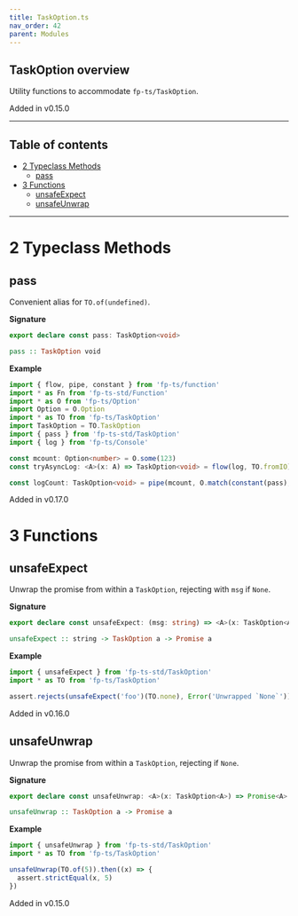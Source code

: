 ```yaml
---
title: TaskOption.ts
nav_order: 42
parent: Modules
---
```


## TaskOption overview

Utility functions to accommodate `fp-ts/TaskOption`.

Added in v0.15.0

---

<h2 class="text-delta">Table of contents</h2>

- [2 Typeclass Methods](#2-typeclass-methods)
  - [pass](#pass)
- [3 Functions](#3-functions)
  - [unsafeExpect](#unsafeexpect)
  - [unsafeUnwrap](#unsafeunwrap)

---

# 2 Typeclass Methods

## pass

Convenient alias for `TO.of(undefined)`.

**Signature**

```ts
export declare const pass: TaskOption<void>
```

```hs
pass :: TaskOption void
```

**Example**

```ts
import { flow, pipe, constant } from 'fp-ts/function'
import * as Fn from 'fp-ts-std/Function'
import * as O from 'fp-ts/Option'
import Option = O.Option
import * as TO from 'fp-ts/TaskOption'
import TaskOption = TO.TaskOption
import { pass } from 'fp-ts-std/TaskOption'
import { log } from 'fp-ts/Console'

const mcount: Option<number> = O.some(123)
const tryAsyncLog: <A>(x: A) => TaskOption<void> = flow(log, TO.fromIO)

const logCount: TaskOption<void> = pipe(mcount, O.match(constant(pass), tryAsyncLog))
```

Added in v0.17.0

# 3 Functions

## unsafeExpect

Unwrap the promise from within a `TaskOption`, rejecting with `msg` if
`None`.

**Signature**

```ts
export declare const unsafeExpect: (msg: string) => <A>(x: TaskOption<A>) => Promise<A>
```

```hs
unsafeExpect :: string -> TaskOption a -> Promise a
```

**Example**

```ts
import { unsafeExpect } from 'fp-ts-std/TaskOption'
import * as TO from 'fp-ts/TaskOption'

assert.rejects(unsafeExpect('foo')(TO.none), Error('Unwrapped `None`'))
```

Added in v0.16.0

## unsafeUnwrap

Unwrap the promise from within a `TaskOption`, rejecting if `None`.

**Signature**

```ts
export declare const unsafeUnwrap: <A>(x: TaskOption<A>) => Promise<A>
```

```hs
unsafeUnwrap :: TaskOption a -> Promise a
```

**Example**

```ts
import { unsafeUnwrap } from 'fp-ts-std/TaskOption'
import * as TO from 'fp-ts/TaskOption'

unsafeUnwrap(TO.of(5)).then((x) => {
  assert.strictEqual(x, 5)
})
```

Added in v0.15.0
